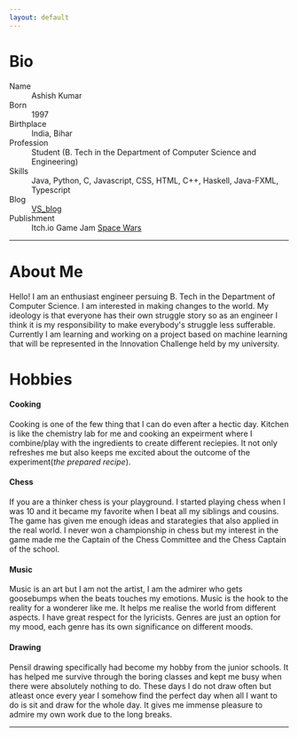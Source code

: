 ```yaml
---
layout: default
---
```



# Bio

<dl>
<dt>Name</dt>
<dd>Ashish Kumar</dd>
<dt>Born</dt>
<dd>1997</dd>
<dt>Birthplace</dt>
<dd>India, Bihar</dd>
<dt>Profession</dt>
<dd>Student (B. Tech in the Department of Computer Science and Engineering)</dd>
<dt>Skills</dt>
<dd>Java, Python, C, Javascript, CSS, HTML, C++, Haskell, Java-FXML, Typescript</dd>
<dt>Blog</dt>
<dd><a href="https://ashishjaiswal181.github.io/VSBlog/">VS_blog</a></dd>
<dt>Publishment</dt>
<dd>Itch.io Game Jam <a href="https://ashish-kumar.itch.io/space-wars">Space Wars</a></dd>
</dl>

***

# About Me

Hello! I am an enthusiast engineer persuing B. Tech in the Department of Computer Science. I am interested in making changes to the world. My ideology is that everyone has their own struggle story so as an engineer I think it is my responsibility to make everybody's struggle less sufferable. Currently I am learning and working on a project based on machine learning that will be represented in the Innovation Challenge held by my university.

# Hobbies

#### Cooking

Cooking is one of the few thing that I can do even after a hectic day. Kitchen is like the chemistry lab for me and cooking an expeirment where I combine/play with the ingredients to create different reciepies. It not only refreshes me but also keeps me excited about the outcome of the experiment(_the prepared recipe_). 

#### Chess

If you are a thinker chess is your playground. I started playing chess when I was 10 and it became my favorite when I beat all my siblings and cousins. The game has given me enough ideas and starategies that also applied in the real world. I never won a championship in chess but my interest in the game made me the Captain of the Chess Committee and the Chess Captain of the school.

#### Music

Music is an art but I am not the artist, I am the admirer who gets goosebumps when the beats touches my emotions. Music is the hook to the reality for a wonderer like me. It helps me realise the world from different aspects. I have great respect for the lyricists. Genres are just an option for my mood, each genre has its own significance on different moods.

#### Drawing

Pensil drawing specifically had become my hobby from the junior schools. It has helped me survive through the boring classes and kept me busy when there were absolutely nothing to do. These days I do not draw often but atleast once every year I somehow find the perfect day when all I want to do is sit and draw for the whole day. It gives me immense pleasure to admire my own work due to the long breaks.


* * *




